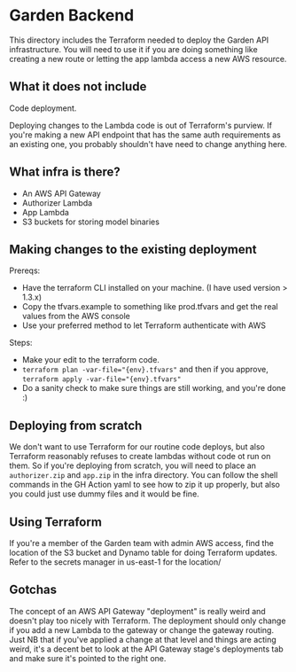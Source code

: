 # Garden Backend

This directory includes the Terraform needed to deploy the Garden API infrastructure. 
You will need to use it if you are doing something like creating a new route or letting the app lambda access a new AWS resource.

## What it does not include

Code deployment.

Deploying changes to the Lambda code is out of Terraform's purview. 
If you're making a new API endpoint that has the same auth requirements as an existing one, you probably shouldn't have need to change anything here.

## What infra is there?

- An AWS API Gateway
- Authorizer Lambda
- App Lambda
- S3 buckets for storing model binaries

## Making changes to the existing deployment

Prereqs:
- Have the terraform CLI installed on your machine. (I have used version > 1.3.x)
- Copy the tfvars.example to something like prod.tfvars and get the real values from the AWS console
- Use your preferred method to let Terraform authenticate with AWS

Steps:
- Make your edit to the terraform code.
- `terraform plan -var-file="{env}.tfvars"` and then if you approve, `terraform apply -var-file="{env}.tfvars"`
- Do a sanity check to make sure things are still working, and you're done :)

## Deploying from scratch

We don't want to use Terraform for our routine code deploys, but also Terraform reasonably refuses to create lambdas without code ot run on them.
So if you're deploying from scratch, you will need to place an `authorizer.zip` and `app.zip` in the infra directory.
You can follow the shell commands in the GH Action yaml to see how to zip it up properly, but also you could just use dummy files and it would be fine.

## Using Terraform

If you're a member of the Garden team with admin AWS access, find the location of the S3 bucket and Dynamo table for doing Terraform updates. 
Refer to the secrets manager in us-east-1 for the location/

## Gotchas

The concept of an AWS API Gateway "deployment" is really weird and doesn't play too nicely with Terraform. 
The deployment should only change if you add a new Lambda to the gateway or change the gateway routing. 
Just NB that if you've applied a change at that level and things are acting weird, it's a decent bet to look at the API Gateway stage's deployments tab and make sure it's pointed to the right one.